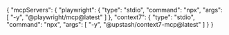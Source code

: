 {
	"mcpServers": {
		"playwright": {
			"type": "stdio",
			"command": "npx",
			"args": [
				"-y",
				"@playwright/mcp@latest"
			]
		},
		"context7": {
			"type": "stdio",
			"command": "npx",
			"args": [
				"-y",
				"@upstash/context7-mcp@latest"
			]
		}
}
<!--stackedit_data:
eyJoaXN0b3J5IjpbNjc4NTc2MDQwLDM2NzUwNjIxNyw5OTcyNz
YyNjEsNTkzODA5ODIxLC0yMDg4NzQ2NjEyLC0xMDE3NTA1ODAs
MTA0NDM1NjE5Miw2NDU1NjQ0NSw5OTQ1MDE0MDAsLTEzMzE0NT
Q0MzEsNTAwMDk1Mjc2LDE3NDcwNzMxMDQsNjk1OTU4NTQzLDk1
NTYzMzQyNSw4MzUzODA5NjksMTU4MDMwOTY5NywyMTIxNjc3MT
IxXX0=
-->